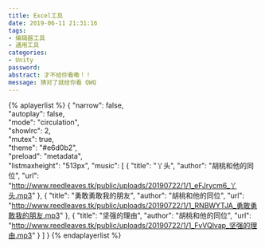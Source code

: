 ```yaml
---
title: Excel工具
date: 2019-06-11 21:31:16
tags:
- 编辑器工具
- 通用工具
categories:
- Unity
password: 
abstract: 才不给你看嘞！！
message: 猜对了就给你看 QWQ
---
```


{% aplayerlist %}
{
    "narrow": false,                         
    "autoplay": false,                        
    "mode": "circulation",                        
    "showlrc": 2,                            
    "mutex": true,                           
    "theme": "#e6d0b2",	                     
    "preload": "metadata",                   
    "listmaxheight": "513px",
    "music": [
        {
            "title": "丫头",
            "author": "胡桃和他的同位",
            "url": "http://www.reedleaves.tk/public/uploads/20190722/1/1_eFJrycm6_丫头.mp3"
        },
        {
            "title": "勇敢勇敢我的朋友",
            "author": "胡桃和他的同位",
            "url": "http://www.reedleaves.tk/public/uploads/20190722/1/1_RNBWYTJA_勇敢勇敢我的朋友.mp3"
        },
		{
            "title": "坚强的理由",
            "author": "胡桃和他的同位",
            "url": "http://www.reedleaves.tk/public/uploads/20190722/1/1_FvVQlvap_坚强的理由.mp3"
        }
    ]
}
{% endaplayerlist %}